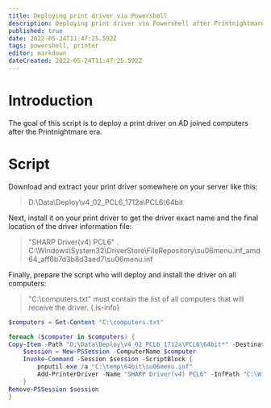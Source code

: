 ```yaml
---
title: Deploying print driver via Powershell
description: Deploying print driver via Powershell after Printnightmare
published: true
date: 2022-05-24T11:47:25.592Z
tags: powershell, printer
editor: markdown
dateCreated: 2022-05-24T11:47:25.592Z
---
```


# Introduction

The goal of this script is to deploy a print driver on AD joined computers after the Printnightmare era.


# Script

Download and extract your print driver somewhere on your server like this:

> D:\Data\Deploy\v4_02_PCL6_1712a\PCL6\64bit

Next, install it on your print driver to get the driver exact name and the final location of the driver information file:
> "SHARP Driver(v4) PCL6"
> .
>C:\Windows\System32\DriverStore\FileRepository\su06menu.inf_amd64_aff6b7d3b8d3aed7\su06menu.inf

Finally, prepare the script who will deploy and install the driver on all computers:

> "C:\computers.txt" must contain the list of all computers that will receive the driver.
{.is-info}


```powershell
$computers = Get-Content "C:\computers.txt"

foreach ($computer in $computers) {
Copy-Item -Path "D:\Data\Deploy\v4_02_PCL6_1712a\PCL6\64bit*" -Destination "\\$computer\c$\temp\64bit\" -Recurse -Force
    $session = New-PSSession -ComputerName $computer
    Invoke-Command -Session $session -ScriptBlock {
        pnputil.exe /a "C:\temp\64bit\su06menu.inf"
        Add-PrinterDriver -Name "SHARP Driver(v4) PCL6" -InfPath "C:\Windows\System32\DriverStore\FileRepository\su06menu.inf_amd64_aff6b7d3b8d3aed7\su06menu.inf"
    }
Remove-PSSession $session
}
```